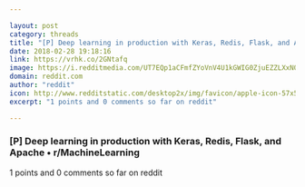 ```yaml
---

layout: post
category: threads
title: "[P] Deep learning in production with Keras, Redis, Flask, and Apache"
date: 2018-02-28 19:18:16
link: https://vrhk.co/2GNtafq
image: https://i.redditmedia.com/UT7EQp1aCFmfZYoVnV4U1kGWIG0ZjuEZZLXxN0xiQUo.jpg?w=320&s=71eb687479062b7a4a0499a359ea5464
domain: reddit.com
author: "reddit"
icon: http://www.redditstatic.com/desktop2x/img/favicon/apple-icon-57x57.png
excerpt: "1 points and 0 comments so far on reddit"

---
```


### [P] Deep learning in production with Keras, Redis, Flask, and Apache • r/MachineLearning

1 points and 0 comments so far on reddit